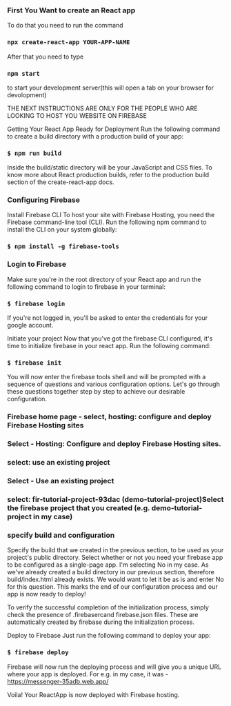 ### First You Want to create an React app

 To do that you need to run the command 
 ### `npx create-react-app YOUR-APP-NAME`
 
After that you need to type 
### `npm start` 
to start your development server(this will open a tab on your browser for devolopment)

THE NEXT INSTRUCTIONS ARE ONLY FOR THE PEOPLE WHO ARE LOOKING TO HOST YOU WEBSITE ON FIREBASE

Getting Your React App Ready for Deployment 
Run the following command to create a build directory with a production build of your app:

### `$ npm run build`

Inside the build/static directory will be your JavaScript and CSS files. To know more about React production builds, refer to the production build section of the create-react-app docs.

### Configuring Firebase
Install Firebase CLI
To host your site with Firebase Hosting, you need the Firebase command-line tool (CLI). Run the following npm command to install the CLI on your system globally:

### `$ npm install -g firebase-tools`

### Login to Firebase
Make sure you're in the root directory of your React app and run the following command to login to firebase in your terminal:

### `$ firebase login`

If you're not logged in, you'll be asked to enter the credentials for your google account.

Initiate your project
Now that you've got the firebase CLI configured, it's time to initialize firebase in your react app. Run the following command:

### `$ firebase init`

You will now enter the firebase tools shell and will be prompted with a sequence of questions and various configuration options. Let's go through these questions together step by step to achieve our desirable configuration.

### Firebase home page - select, hosting: configure and deploy Firebase Hosting sites

### Select - Hosting: Configure and deploy Firebase Hosting sites.

### select: use an existing project

### Select - Use an existing project

### select: fir-tutorial-project-93dac (demo-tutorial-project)Select the firebase project that you created (e.g. demo-tutorial-project in my case)

### specify build and configuration

Specify the build that we created in the previous section, to be used as your project's public directory.
Select whether or not you need your firebase app to be configured as a single-page app. I'm selecting No in my case.
As we've already created a build directory in our previous section, therefore build/index.html already exists. We would want to let it be as is and enter No for this question.
This marks the end of our configuration process and our app is now ready to deploy!

To verify the successful completion of the initialization process, simply check the presence of .firebasercand firebase.json files. These are automatically created by firebase during the initialization process.

Deploy to Firebase
Just run the following command to deploy your app:

### `$ firebase deploy`

Firebase will now run the deploying process and will give you a unique URL where your app is deployed. For e.g. in my case, it was - https://messenger-35adb.web.app/

Voila! Your ReactApp is now deployed with Firebase hosting.
